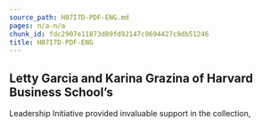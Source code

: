 ```yaml
---
source_path: H07I7D-PDF-ENG.md
pages: n/a-n/a
chunk_id: fdc2907e11873d89fd92147c9694427c9db51246
title: H07I7D-PDF-ENG
---
```

## Letty Garcia and Karina Grazina of Harvard Business School’s

Leadership Initiative provided invaluable support in the collection,
